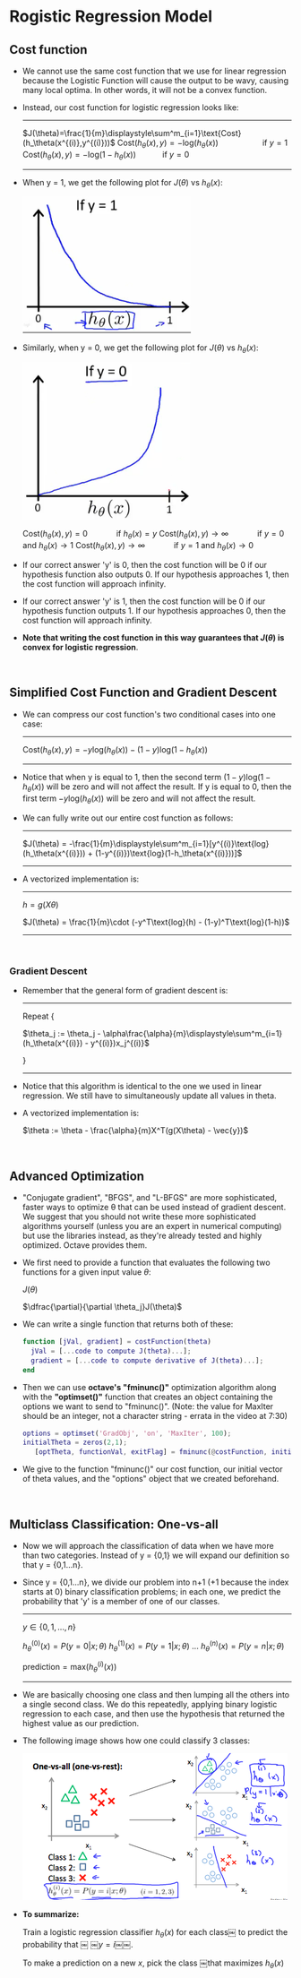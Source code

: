 # Rogistic Regression Model

## Cost function

* We cannot use the same cost function that we use for linear regression because the Logistic Function will cause the output to be wavy, causing many local optima. In other words, it will not be a convex function.

* Instead, our cost function for logistic regression looks like:
	<hr>
    
	$J(\theta)=\frac{1}{m}\displaystyle\sum^m_{i=1}\text{Cost}(h_\theta(x^{(i)},y^{(i)}))$
    $\text{Cost}(h_\theta(x), y) = -\text{log}(h_\theta(x))$&nbsp;&nbsp;&nbsp;&nbsp;&nbsp;&nbsp;&nbsp;&nbsp;&nbsp;&nbsp;&nbsp;&nbsp;&nbsp;&nbsp;&nbsp;&nbsp;&nbsp;&nbsp;&nbsp;&nbsp;$\text{if }y =1$ 
    $\text{Cost}(h_\theta(x), y) = -\text{log}(1-h_\theta(x))$&nbsp;&nbsp;&nbsp;&nbsp;&nbsp;&nbsp;&nbsp;&nbsp;&nbsp;&nbsp;&nbsp;&nbsp;$\text{if }y =0$ 
    
    <hr>
	
* When y = 1, we get the following plot for $J(\theta)$ vs $h_\theta(x)$:

	<img src="img/2.png">
    
* Similarly, when y = 0, we get the following plot for $J(\theta)$ vs $h_\theta(x)$:

	<img src="img/3.png">
    
    $\text{Cost}(h_\theta(x), y) = 0$&nbsp;&nbsp;&nbsp;&nbsp;&nbsp;&nbsp;&nbsp;&nbsp;&nbsp;&nbsp;&nbsp;&nbsp;$\text{ if }h_\theta(x) = y$
    $\text{Cost}(h_\theta(x), y) \to \infty$&nbsp;&nbsp;&nbsp;&nbsp;&nbsp;&nbsp;&nbsp;&nbsp;&nbsp;&nbsp;&nbsp;&nbsp;$\text{ if }y = 0 \text{ and }h_\theta(x) \to 1$
    $\text{Cost}(h_\theta(x), y) \to \infty$&nbsp;&nbsp;&nbsp;&nbsp;&nbsp;&nbsp;&nbsp;&nbsp;&nbsp;&nbsp;&nbsp;&nbsp;$\text{ if }y = 1 \text{ and }h_\theta(x) \to 0$
    

* If our correct answer 'y' is 0, then the cost function will be 0 if our hypothesis function also outputs 0. If our hypothesis approaches 1, then the cost function will approach infinity.
* If our correct answer 'y' is 1, then the cost function will be 0 if our hypothesis function outputs 1. If our hypothesis approaches 0, then the cost function will approach infinity.
* **Note that writing the cost function in this way guarantees that $J(\theta)$ is convex for logistic regression**.

<br>

## Simplified Cost Function and Gradient Descent 

* We can compress our cost function's two conditional cases into one case:
	<hr>
    
	$\text{Cost}(h_\theta(x), y) = -y \text{log}(h_\theta(x)) - (1-y)\text{log}(1-h_\theta(x))$
    <hr>
    
* Notice that when y is equal to 1, then the second term $(1-y)\text{log}(1-h_\theta(x))$ will be zero and will not affect the result. If y is equal to 0, then the first term $-y \text{log}(h_\theta(x))$ will be zero and will not affect the result.

* We can fully write out our entire cost function as follows:
	<hr>
    
    $J(\theta) = -\frac{1}{m}\displaystyle\sum^m_{i=1}[y^{(i)}\text{log}(h_\theta(x^{(i)})) + (1-y^{(i)})\text{log}(1-h_\theta(x^{(i)}))]$
    <hr>
    
* A vectorized implementation is:
	<hr>
    
	$h = g(X\theta)$
    
    $J(\theta) = \frac{1}{m}\cdot (-y^T\text{log}(h) - (1-y)^T\text{log}(1-h))$
    
    <hr>

<br>

### Gradient Descent

* Remember that the general form of gradient descent is:

	<hr>
    
    $\text{Repeat } \{$
    
    $\theta_j := \theta_j - \alpha\frac{\alpha}{m}\displaystyle\sum^m_{i=1}(h_\theta(x^{(i)}) - y^{(i)})x_j^{(i)}$
    
    $\}$
    
    <hr>
    
* Notice that this algorithm is identical to the one we used in linear regression. We still have to simultaneously update all values in theta.

* A vectorized implementation is:

	$\theta := \theta - \frac{\alpha}{m}X^T(g(X\theta) - \vec{y})$
    
<br>    
    
## Advanced Optimization

* "Conjugate gradient", "BFGS", and "L-BFGS" are more sophisticated, faster ways to optimize θ that can be used instead of gradient descent. We suggest that you should not write these more sophisticated algorithms yourself (unless you are an expert in numerical computing) but use the libraries instead, as they're already tested and highly optimized. Octave provides them.

* We first need to provide a function that evaluates the following two functions for a given input value $\theta$:

	$J(\theta)$
    
    $\dfrac{\partial}{\partial \theta_j}J(\theta)$
    
* We can write a single function that returns both of these:
	~~~matlab
    function [jVal, gradient] = costFunction(theta)
      jVal = [...code to compute J(theta)...];
      gradient = [...code to compute derivative of J(theta)...];
	end
    ~~~
    
* Then we can use **octave's "fminunc()"** optimization algorithm along with the **"optimset()"** function that creates an object containing the options we want to send to "fminunc()". 
(Note: the value for MaxIter should be an integer, not a character string - errata in the video at 7:30)

	~~~matlab
    options = optimset('GradObj', 'on', 'MaxIter', 100);
    initialTheta = zeros(2,1);
       [optTheta, functionVal, exitFlag] = fminunc(@costFunction, initialTheta, options);    
    ~~~
    
* We give to the function "fminunc()" our cost function, our initial vector of theta values, and the "options" object that we created beforehand.


<br>

## Multiclass Classification: One-vs-all

* Now we will approach the classification of data when we have more than two categories. Instead of y = {0,1} we will expand our definition so that y = {0,1...n}.

* Since y = {0,1...n}, we divide our problem into n+1 (+1 because the index starts at 0) binary classification problems; in each one, we predict the probability that 'y' is a member of one of our classes.

	<hr>
    
    $y \in \{0, 1, ...,n\}$
    
    $h_\theta^{(0)}(x) = P(y=0|x;\theta)$
    $h_\theta^{(1)}(x) = P(y=1|x;\theta)$
    ...
    $h_\theta^{(n)}(x) = P(y=n|x;\theta)$
   	
    $\text{prediction}  = \text{max}(h_\theta^{(i)}(x))$
    
    <hr>
    
 * We are basically choosing one class and then lumping all the others into a single second class. We do this repeatedly, applying binary logistic regression to each case, and then use the hypothesis that returned the highest value as our prediction.

* The following image shows how one could classify 3 classes: 

	<img src="img/4.png">
    
* **To summarize:**
	 
	Train a logistic regression classifier $h_\theta(x)$ for each class￼ to predict the probability that ￼ ￼$y = i$￼￼. 

	To make a prediction on a new $x$, pick the class ￼that maximizes  $h_\theta(x)$